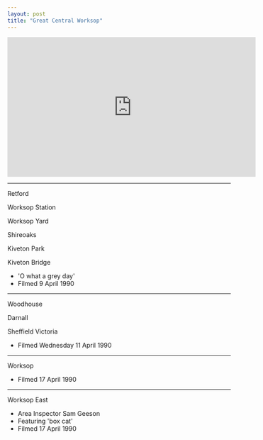 ```yaml
---
layout: post
title: "Great Central Worksop"
---
```


<iframe width="560" height="315" src="https://www.youtube.com/embed/EWjGEM7PCg0" title="Great Central Worksop" frameBorder="0" allow="accelerometer; autoplay; clipboard-write; encrypted-media; gyroscope; picture-in-picture; web-share" allowFullScreen></iframe>

---

Retford

Worksop Station

Worksop Yard

Shireoaks

Kiveton Park

Kiveton Bridge

- 'O what a grey day'
- Filmed 9 April 1990

---

Woodhouse

Darnall

Sheffield Victoria

- Filmed Wednesday 11 April 1990

---

Worksop

- Filmed 17 April 1990

---

Worksop East

- Area Inspector Sam Geeson
- Featuring 'box cat'
- Filmed 17 April 1990
